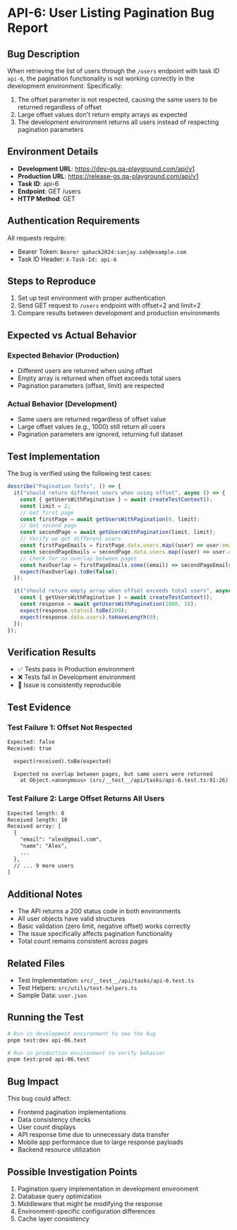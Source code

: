 # API-6: User Listing Pagination Bug Report

## Bug Description

When retrieving the list of users through the `/users` endpoint with task ID `api-6`, the pagination functionality is not working correctly in the development environment. Specifically:

1. The offset parameter is not respected, causing the same users to be returned regardless of offset
2. Large offset values don't return empty arrays as expected
3. The development environment returns all users instead of respecting pagination parameters

## Environment Details

- **Development URL**: <https://dev-gs.qa-playground.com/api/v1>
- **Production URL**: <https://release-gs.qa-playground.com/api/v1>
- **Task ID**: api-6
- **Endpoint**: GET /users
- **HTTP Method**: GET

## Authentication Requirements

All requests require:

- Bearer Token: `Bearer qahack2024:sanjay.sah@example.com`
- Task ID Header: `X-Task-Id: api-6`

## Steps to Reproduce

1. Set up test environment with proper authentication
2. Send GET request to `/users` endpoint with offset=2 and limit=2
3. Compare results between development and production environments

## Expected vs Actual Behavior

### Expected Behavior (Production)

- Different users are returned when using offset
- Empty array is returned when offset exceeds total users
- Pagination parameters (offset, limit) are respected

### Actual Behavior (Development)

- Same users are returned regardless of offset value
- Large offset values (e.g., 1000) still return all users
- Pagination parameters are ignored, returning full dataset

## Test Implementation

The bug is verified using the following test cases:

```typescript
describe("Pagination Tests", () => {
  it("should return different users when using offset", async () => {
    const { getUsersWithPagination } = await createTestContext();
    const limit = 2;
    // Get first page
    const firstPage = await getUsersWithPagination(0, limit);
    // Get second page
    const secondPage = await getUsersWithPagination(limit, limit);
    // Verify we got different users
    const firstPageEmails = firstPage.data.users.map((user) => user.email);
    const secondPageEmails = secondPage.data.users.map((user) => user.email);
    // Check for no overlap between pages
    const hasOverlap = firstPageEmails.some((email) => secondPageEmails.includes(email));
    expect(hasOverlap).toBe(false);
  });

  it("should return empty array when offset exceeds total users", async () => {
    const { getUsersWithPagination } = await createTestContext();
    const response = await getUsersWithPagination(1000, 10);
    expect(response.status).toBe(200);
    expect(response.data.users).toHaveLength(0);
  });
});
```

## Verification Results

- ✅ Tests pass in Production environment
- ❌ Tests fail in Development environment
- 🔄 Issue is consistently reproducible

## Test Evidence

### Test Failure 1: Offset Not Respected

```diff
Expected: false
Received: true

  expect(received).toBe(expected)

  Expected no overlap between pages, but same users were returned
    at Object.<anonymous> (src/__test__/api/tasks/api-6.test.ts:91:26)
```

### Test Failure 2: Large Offset Returns All Users

```diff
Expected length: 0
Received length: 10
Received array: [
  {
    "email": "alex@gmail.com",
    "name": "Alex",
    ...
  },
  // ... 9 more users
]
```

## Additional Notes

- The API returns a 200 status code in both environments
- All user objects have valid structures
- Basic validation (zero limit, negative offset) works correctly
- The issue specifically affects pagination functionality
- Total count remains consistent across pages

## Related Files

- Test Implementation: `src/__test__/api/tasks/api-6.test.ts`
- Test Helpers: `src/utils/test-helpers.ts`
- Sample Data: `user.json`

## Running the Test

```bash
# Run in development environment to see the bug
pnpm test:dev api-06.test

# Run in production environment to verify behavior
pnpm test:prod api-06.test
```

## Bug Impact

This bug could affect:

- Frontend pagination implementations
- Data consistency checks
- User count displays
- API response time due to unnecessary data transfer
- Mobile app performance due to large response payloads
- Backend resource utilization

## Possible Investigation Points

1. Pagination query implementation in development environment
2. Database query optimization
3. Middleware that might be modifying the response
4. Environment-specific configuration differences
5. Cache layer consistency
